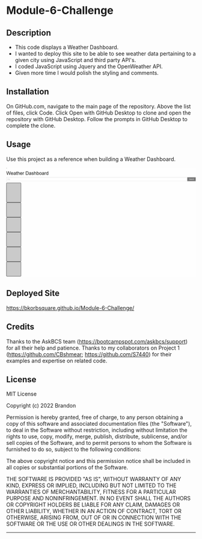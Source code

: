 # Module-6-Challenge

## Description

- This code displays a Weather Dashboard.
- I wanted to deploy this site to be able to see weather data pertaining to a given city using JavaScript and third party API's.
- I coded JavaScript using Jquery and the OpenWeather API.
- Given more time I would polish the styling and comments.

## Installation

On GitHub.com, navigate to the main page of the repository. Above the list of files, click Code. Click Open with GitHub Desktop to clone and open the repository with GitHub Desktop. Follow the prompts in GitHub Desktop to complete the clone.

## Usage

Use this project as a reference when building a Weather Dashboard.

![image](/assets/images/FireShot%20Capture%20014%20-%20Weather%20Dashboard%20-%20.jpg)

## Deployed Site
https://bkorbsquare.github.io/Module-6-Challenge/

## Credits

Thanks to the AskBCS team (https://bootcampspot.com/askbcs/support) for all their help and patience. Thanks to my collaborators on Project 1 (https://github.com/CBshmear; https://github.com/S7440) for their examples and expertise on related code. 

## License

MIT License

Copyright (c) 2022 Brandon

Permission is hereby granted, free of charge, to any person obtaining a copy
of this software and associated documentation files (the "Software"), to deal
in the Software without restriction, including without limitation the rights
to use, copy, modify, merge, publish, distribute, sublicense, and/or sell
copies of the Software, and to permit persons to whom the Software is
furnished to do so, subject to the following conditions:

The above copyright notice and this permission notice shall be included in all
copies or substantial portions of the Software.

THE SOFTWARE IS PROVIDED "AS IS", WITHOUT WARRANTY OF ANY KIND, EXPRESS OR
IMPLIED, INCLUDING BUT NOT LIMITED TO THE WARRANTIES OF MERCHANTABILITY,
FITNESS FOR A PARTICULAR PURPOSE AND NONINFRINGEMENT. IN NO EVENT SHALL THE
AUTHORS OR COPYRIGHT HOLDERS BE LIABLE FOR ANY CLAIM, DAMAGES OR OTHER
LIABILITY, WHETHER IN AN ACTION OF CONTRACT, TORT OR OTHERWISE, ARISING FROM,
OUT OF OR IN CONNECTION WITH THE SOFTWARE OR THE USE OR OTHER DEALINGS IN THE
SOFTWARE.

---
